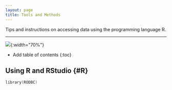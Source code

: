 ```yaml
---
layout: page
title: Tools and Methods
---
```


Tips and instructions on accessing data using the programming language R.

---

![](https://images.g2crowd.com/uploads/attachment/file/68288/expirable-direct-uploads_2Fe8193163-4936-4785-bbb5-b760e9eb10b8_2FRStudio_IDE_1.1_Starbucks.png){:width="70%"}


* Add table of contents
{:toc}

## Using R and RStudio {#R}

``` .go
library(RODBC)

```
